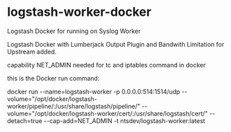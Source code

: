 # logstash-worker-docker
Logstash Docker for running on Syslog Worker

Logstash Docker with Lumberjack Output Plugin and Bandwith Limitation for Upstream added.

capability NET_ADMIN needed for tc and iptables command in docker

this is the Docker run command:

docker run --name=logstash-worker  -p 0.0.0.0:514:1514/udp --volume="/opt/docker/logstash-worker/pipeline/:/usr/share/logstash/pipeline/" --volume="/opt/docker/logstash-worker/cert/:/usr/share/logstash/cert/" --detach=true --cap-add=NET_ADMIN -t ntsdev/logstash-worker:latest
